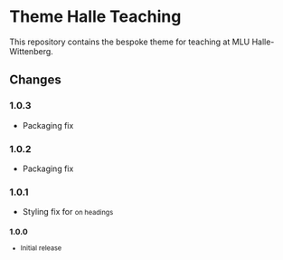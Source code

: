 # Theme Halle Teaching

This repository contains the bespoke theme for teaching at MLU Halle-Wittenberg.

## Changes

### 1.0.3

* Packaging fix

### 1.0.2

* Packaging fix

### 1.0.1

* Styling fix for <small> on headings

### 1.0.0

* Initial release
